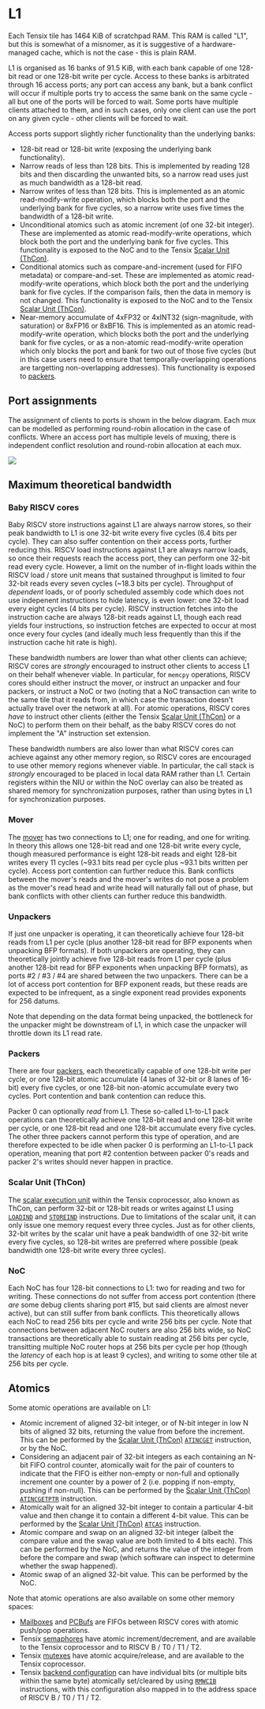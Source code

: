 # L1

Each Tensix tile has 1464 KiB of scratchpad RAM. This RAM is called "L1", but this is somewhat of a misnomer, as it is suggestive of a hardware-managed cache, which is not the case - this is plain RAM.

L1 is organised as 16 banks of 91.5 KiB, with each bank capable of one 128-bit read or one 128-bit write per cycle. Access to these banks is arbitrated through 16 access ports; any port can access any bank, but a bank conflict will occur if multiple ports try to access the same bank on the same cycle - all but one of the ports will be forced to wait. Some ports have multiple clients attached to them, and in such cases, only one client can use the port on any given cycle - other clients will be forced to wait.

Access ports support slightly richer functionality than the underlying banks:
  * 128-bit read or 128-bit write (exposing the underlying bank functionality).
  * Narrow reads of less than 128 bits. This is implemented by reading 128 bits and then discarding the unwanted bits, so a narrow read uses just as much bandwidth as a 128-bit read.
  * Narrow writes of less than 128 bits. This is implemented as an atomic read-modify-write operation, which blocks both the port and the underlying bank for five cycles, so a narrow write uses five times the bandwidth of a 128-bit write.
  * Unconditional atomics such as atomic increment (of one 32-bit integer). These are implemented as atomic read-modify-write operations, which block both the port and the underlying bank for five cycles. This functionality is exposed to the NoC and to the Tensix [Scalar Unit (ThCon)](TensixCoprocessor/ScalarUnit.md).
  * Conditional atomics such as compare-and-increment (used for FIFO metadata) or compare-and-set. These are implemented as atomic read-modify-write operations, which block both the port and the underlying bank for five cycles. If the comparison fails, then the data in memory is not changed. This functionality is exposed to the NoC and to the Tensix [Scalar Unit (ThCon)](TensixCoprocessor/ScalarUnit.md).
  * Near-memory accumulate of 4xFP32 or 4xINT32 (sign-magnitude, with saturation) or 8xFP16 or 8xBF16. This is implemented as an atomic read-modify-write operation, which blocks both the port and the underlying bank for five cycles, or as a non-atomic read-modify-write operation which only blocks the port and bank for two out of those five cycles (but in this case users need to ensure that temporally-overlapping operations are targetting non-overlapping addresses). This functionality is exposed to [packers](TensixCoprocessor/Packers/README.md).

## Port assignments

The assignment of clients to ports is shown in the below diagram. Each mux can be modelled as performing round-robin allocation in the case of conflicts. Where an access port has multiple levels of muxing, there is independent conflict resolution and round-robin allocation at each mux.

![](../../Diagrams/Out/L1.svg)

## Maximum theoretical bandwidth

### Baby RISCV cores 

Baby RISCV store instructions against L1 are always narrow stores, so their peak bandwidth to L1 is one 32-bit write every five cycles (6.4 bits per cycle). They can also suffer contention on their access ports, further reducing this. RISCV load instructions against L1 are always narrow loads, so once their requests reach the access port, they can perform one 32-bit read every cycle. However, a limit on the number of in-flight loads within the RISCV load / store unit means that sustained throughput is limited to four 32-bit reads every seven cycles (~18.3 bits per cycle). Throughput of _dependent_ loads, or of poorly scheduled assembly code which does not use indepenent instructions to hide latency, is even lower: one 32-bit load every eight cycles (4 bits per cycle). RISCV instruction fetches into the instruction cache are always 128-bit reads against L1, though each read yields four instructions, so instruction fetches are expected to occur at most once every four cycles (and ideally much less frequently than this if the instruction cache hit rate is high).

These bandwidth numbers are lower than what other clients can achieve; RISCV cores are _strongly_ encouraged to instruct other clients to access L1 on their behalf whenever viable. In particular, for `memcpy` operations, RISCV cores should either instruct the mover, or instruct an unpacker and four packers, or instruct a NoC or two (noting that a NoC transaction can write to the same tile that it reads from, in which case the transaction doesn't actually travel over the network at all). For atomic operations, RISCV cores _have_ to instruct other clients (either the Tensix [Scalar Unit (ThCon)](TensixCoprocessor/ScalarUnit.md) or a NoC) to perform them on their behalf, as the baby RISCV cores do not implement the "A" instruction set extension.

These bandwidth numbers are also lower than what RISCV cores can achieve against any other memory region, so RISCV cores are encouraged to use other memory regions whenever viable. In particular, the call stack is _strongly_ encouraged to be placed in local data RAM rather than L1. Certain registers within the NIU or within the NoC overlay can also be treated as shared memory for synchronization purposes, rather than using bytes in L1 for synchronization purposes.

### Mover

The [mover](Mover.md) has two connections to L1; one for reading, and one for writing. In theory this allows one 128-bit read and one 128-bit write every cycle, though measured performance is eight 128-bit reads and eight 128-bit writes every 11 cycles (~93.1 bits read per cycle plus ~93.1 bits written per cycle). Access port contention can further reduce this. Bank conflicts between the mover's reads and the mover's writes do not pose a problem as the mover's read head and write head will naturally fall out of phase, but bank conflicts with other clients can further reduce this bandwidth.

### Unpackers

If just one unpacker is operating, it can theoretically achieve four 128-bit reads from L1 per cycle (plus another 128-bit read for BFP exponents when unpacking BFP formats). If both unpackers are operating, they can theoretically jointly achieve five 128-bit reads from L1 per cycle (plus another 128-bit read for BFP exponents when unpacking BFP formats), as ports #2 / #3 / #4 are shared between the two unpackers. There can be a lot of access port contention for BFP exponent reads, but these reads are expected to be infrequent, as a single exponent read provides exponents for 256 datums.

Note that depending on the data format being unpacked, the bottleneck for the unpacker might be downstream of L1, in which case the unpacker will throttle down its L1 read rate.

### Packers

There are four [packers](TensixCoprocessor/Packers/README.md), each theoretically capable of one 128-bit write per cycle, or one 128-bit atomic accumulate (4 lanes of 32-bit or 8 lanes of 16-bit) every five cycles, or one 128-bit non-atomic accumulate every two cycles. Port contention and bank contention can reduce this.

Packer 0 can optionally _read_ from L1. These so-called L1-to-L1 pack operations can theoretically achieve one 128-bit read and one 128-bit write per cycle, or one 128-bit read and one 128-bit accumulate every five cycles. The other three packers cannot perform this type of operation, and are therefore expected to be idle when packer 0 is performing an L1-to-L1 pack operation, meaning that port #2 contention between packer 0's reads and packer 2's writes should never happen in practice.

### Scalar Unit (ThCon)

The [scalar execution unit](TensixCoprocessor/ScalarUnit.md) within the Tensix coprocessor, also known as ThCon, can perform 32-bit or 128-bit reads or writes against L1 using [`LOADIND`](TensixCoprocessor/LOADIND.md) and [`STOREIND`](TensixCoprocessor/STOREIND.md) instructions. Due to limitations of the scalar unit, it can only issue one memory request every three cycles. Just as for other clients, 32-bit writes by the scalar unit have a peak bandwidth of one 32-bit write every five cycles, so 128-bit writes are preferred where possible (peak bandwidth one 128-bit write every three cycles).

### NoC

Each NoC has four 128-bit connections to L1: two for reading and two for writing. These connections do not suffer from access port contention (there _are_ some debug clients sharing port #15, but said clients are almost never active), but can still suffer from bank conflicts. This theoretically allows each NoC to read 256 bits per cycle and write 256 bits per cycle. Note that connections between adjacent NoC routers are also 256 bits wide, so NoC transactions are theoretically able to sustain reading at 256 bits per cycle, transitting multiple NoC router hops at 256 bits per cycle per hop (though the _latency_ of each hop is at least 9 cycles), and writing to some other tile at 256 bits per cycle.

## Atomics

Some atomic operations are available on L1:
* Atomic increment of aligned 32-bit integer, or of N-bit integer in low N bits of aligned 32 bits, returning the value from before the increment. This can be performed by the [Scalar Unit (ThCon)](TensixCoprocessor/ScalarUnit.md) [`ATINCGET`](TensixCoprocessor/ATINCGET.md) instruction, or by the NoC.
* Considering an adjacent pair of 32-bit integers as each containing an N-bit FIFO control counter, atomically wait for the pair of counters to indicate that the FIFO is either non-empty or non-full and optionally increment one counter by a power of 2 (i.e. popping if non-empty, pushing if non-null). This can be performed by the [Scalar Unit (ThCon)](TensixCoprocessor/ScalarUnit.md) [`ATINCGETPTR`](TensixCoprocessor/ATINCGETPTR.md) instruction.
* Atomically wait for an aligned 32-bit integer to contain a particular 4-bit value and then change it to contain a different 4-bit value. This can be performed by the [Scalar Unit (ThCon)](TensixCoprocessor/ScalarUnit.md) [`ATCAS`](TensixCoprocessor/ATCAS.md) instruction.
* Atomic compare and swap on an aligned 32-bit integer (albeit the compare value and the swap value are both limited to 4 bits each). This can be performed by the NoC, and returns the value of the integer from before the compare and swap (which software can inspect to determine whether the swap happened).
* Atomic swap of an aligned 32-bit value. This can be performed by the NoC.

Note that atomic operations are also available on some other memory spaces:
* [Mailboxes](BabyRISCV/Mailboxes.md) and [PCBufs](BabyRISCV/PCBufs.md) are FIFOs between RISCV cores with atomic push/pop operations.
* Tensix [semaphores](TensixCoprocessor/SyncUnit.md#semaphores) have atomic increment/decrement, and are available to the Tensix coprocessor and to RISCV B / T0 / T1 / T2.
* Tensix [mutexes](TensixCoprocessor/SyncUnit.md#semaphores) have atomic acquire/release, and are available to the Tensix coprocessor.
* Tensix [backend configuration](TensixCoprocessor/BackendConfiguration.md) can have individual bits (or multiple bits within the same byte) atomically set/cleared by using [`RMWCIB`](TensixCoprocessor/RMWCIB.md) instructions, with this configuration also mapped in to the address space of RISCV B / T0 / T1 / T2.
